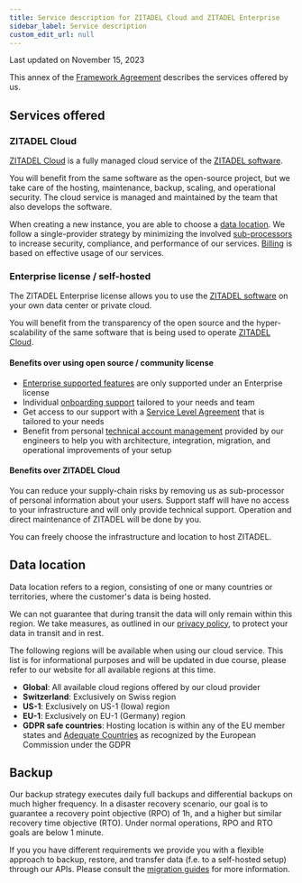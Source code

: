 ```yaml
---
title: Service description for ZITADEL Cloud and ZITADEL Enterprise
sidebar_label: Service description
custom_edit_url: null
--- 
```


Last updated on November 15, 2023

This annex of the [Framework Agreement](../terms-of-service) describes the services offered by us.

## Services offered

### ZITADEL Cloud

[ZITADEL Cloud](https://zitadel.com) is a fully managed cloud service of the [ZITADEL software](https://github.com/zitadel).

You will benefit from the same software as the open-source project, but we take care of the hosting, maintenance, backup, scaling, and operational security. The cloud service is managed and maintained by the team that also develops the software.

When creating a new instance, you are able to choose a [data location](#data-location).
We follow a single-provider strategy by minimizing the involved [sub-processors](../subprocessors.md) to increase security, compliance, and performance of our services. [Billing](./billing.md) is based on effective usage of our services.

### Enterprise license / self-hosted

The ZITADEL Enterprise license allows you to use the [ZITADEL software](https://github.com/zitadel) on your own data center or private cloud.

You will benefit from the transparency of the open source and the hyper-scalability of the same software that is being used to operate [ZITADEL Cloud](#zitadel-cloud).

#### Benefits over using open source / community license

- [Enterprise supported features](/docs/support/software-release-cycles-support#enterprise-supported) are only supported under an Enterprise license
- Individual [onboarding support](./support-services#onboarding-support) tailored to your needs and team
- Get access to our support with a [Service Level Agreement](support-services#service-level-agreement) that is tailored to your needs
- Benefit from personal [technical account management](support-services#technical-account-manager) provided by our engineers to help you with architecture, integration, migration, and operational improvements of your setup

#### Benefits over ZITADEL Cloud

You can reduce your supply-chain risks by removing us as sub-processor of personal information about your users.
Support staff will have no access to your infrastructure and will only provide technical support.
Operation and direct maintenance of ZITADEL will be done by you.

You can freely choose the infrastructure and location to host ZITADEL.

## Data location

Data location refers to a region, consisting of one or many countries or territories, where the customer's data is being hosted.

We can not guarantee that during transit the data will only remain within this region. We take measures, as outlined in our [privacy policy](../policies/privacy-policy), to protect your data in transit and in rest.

The following regions will be available when using our cloud service. This list is for informational purposes and will be updated in due course, please refer to our website for all available regions at this time.

- **Global**: All available cloud regions offered by our cloud provider
- **Switzerland**: Exclusively on Swiss region
- **US-1**: Exclusively on US-1 (Iowa) region
- **EU-1**: Exclusively on EU-1 (Germany) region
- **GDPR safe countries**: Hosting location is within any of the EU member states and [Adequate Countries](https://ec.europa.eu/info/law/law-topic/data-protection/international-dimension-data-protection/adequacy-decisions_en) as recognized by the European Commission under the GDPR

## Backup

Our backup strategy executes daily full backups and differential backups on much higher frequency.
In a disaster recovery scenario, our goal is to guarantee a recovery point objective (RPO) of 1h, and a higher but similar recovery time objective (RTO).
Under normal operations, RPO and RTO goals are below 1 minute.

If you you have different requirements we provide you with a flexible approach to backup, restore, and transfer data (f.e. to a self-hosted setup) through our APIs.
Please consult the [migration guides](/docs/guides/migrate/introduction.md) for more information.
